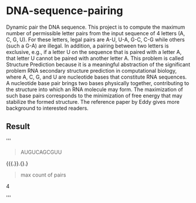 # DNA-sequence-pairing

Dynamic pair the DNA sequence. 
This project is to compute the maximum number of permissible letter pairs
from the input sequence of 4 letters (A, C, G, U). For these letters, legal
pairs are A-U, U-A, G-C, C-G while others (such a G-A) are illegal. In
addition, a pairing between two letters is exclusive, e.g., if a letter U on the
sequence that is paired with a letter A, that letter U cannot be paired with
another letter A. This problem is called Structure Prediction because it is
a meaningful abstraction of the significant problem RNA secondary structure
prediction in computational biology, where A, C, G, and U are nucleotide
bases that constitute RNA sequences. A nucleotide base pair brings two
bases physically together, contributing to the structure into which an RNA
molecule may form. The maximization of such base pairs corresponds to the
minimization of free energy that may stabilize the formed structure. The
reference paper by Eddy gives more background to interested readers.


## Result

'''

>AUGUCAGCGUU

{{{.}}.{}.}

>max count of pairs

4

'''

